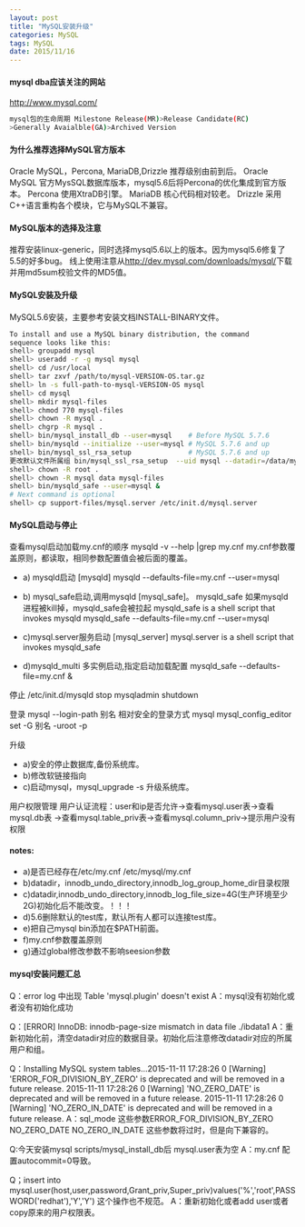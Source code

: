 ```yaml
---
layout: post
title: "MySQL安装升级"
categories: MySQL
tags: MySQL
date: 2015/11/16
---
```


#### mysql dba应该关注的网站
<http://www.mysql.com/> 
```bash
mysql包的生命周期 Milestone Release(MR)>Release Candidate(RC) 
>Generally Avaialble(GA)>Archived Version
```

#### 为什么推荐选择MySQL官方版本

Oracle MySQL，Percona, MariaDB,Drizzle 推荐级别由前到后。
Oracle MySQL 官方MysSQL数据库版本，mysql5.6后将Percona的优化集成到官方版本。
Percona 使用XtraDB引擎。
MariaDB 核心代码相对较老。
Drizzle 采用C++语言重构各个模块，它与MySQL不兼容。



#### MySQL版本的选择及注意
推荐安装linux-generic，同时选择mysql5.6以上的版本。因为mysql5.6修复了5.5的好多bug。
线上使用注意从<http://dev.mysql.com/downloads/mysql/>下载并用md5sum校验文件的MD5值。


<!--more-->
#### MySQL安装及升级
MySQL5.6安装，主要参考安装文档INSTALL-BINARY文件。
```bash
To install and use a MySQL binary distribution, the command
sequence looks like this:
shell> groupadd mysql
shell> useradd -r -g mysql mysql
shell> cd /usr/local
shell> tar zxvf /path/to/mysql-VERSION-OS.tar.gz
shell> ln -s full-path-to-mysql-VERSION-OS mysql
shell> cd mysql
shell> mkdir mysql-files
shell> chmod 770 mysql-files
shell> chown -R mysql .
shell> chgrp -R mysql .
shell> bin/mysql_install_db --user=mysql    # Before MySQL 5.7.6
shell> bin/mysqld --initialize --user=mysql # MySQL 5.7.6 and up
shell> bin/mysql_ssl_rsa_setup              # MySQL 5.7.6 and up
更改默认文件所属组 bin/mysql_ssl_rsa_setup  --uid mysql --datadir=/data/mysql57 
shell> chown -R root .
shell> chown -R mysql data mysql-files
shell> bin/mysqld_safe --user=mysql &
# Next command is optional
shell> cp support-files/mysql.server /etc/init.d/mysql.server
```

#### MySQL启动与停止
查看mysql启动加载my.cnf的顺序
mysqld -v --help |grep my.cnf 
my.cnf参数覆盖原则，都读取，相同参数配置值会被后面的覆盖。

- a) mysqld启动 [mysqld]
mysqld --defaults-file=my.cnf --user=mysql

- b) mysql_safe启动,调用mysqld [mysql_safe]。
mysqld_safe 如果mysqld进程被kill掉，mysqld_safe会被拉起
mysqld_safe is a shell script that invokes mysqld
mysqld_safe --defaults-file=my.cnf --user=mysql

- c)mysql.server服务启动 [mysql_server]
mysql.server is a shell script that invokes mysqld_safe

- d)mysqld_multi 多实例启动,指定启动加载配置
mysqld_safe --defaults-file=my.cnf & 


停止
/etc/init.d/mysqld stop 
mysqladmin shutdown


登录
mysql --login-path 别名     相对安全的登录方式
mysql mysql_config_editor set -G 别名 -uroot -p


升级 
- a)安全的停止数据库,备份系统库。
- b)修改软链接指向
- c)启动mysql，mysql_upgrade -s 升级系统库。


用户权限管理
用户认证流程：user和ip是否允许->查看mysql.user表->查看mysql.db表
->查看mysql.table_priv表->查看mysql.column_priv->提示用户没有权限

#### notes:
- a)是否已经存在/etc/my.cnf /etc/mysql/my.cnf <br>
- b)datadir，innodb_undo_directory,innodb_log_group_home_dir目录权限<br>
- c)datadir,innodb_undo_directory,innodb_log_file_size=4G(生产环境至少2G)初始化后不能改变。！！！<br>
- d)5.6删除默认的test库，默认所有人都可以连接test库。<br>
- e)把自己mysql bin添加在$PATH前面。<br>
- f)my.cnf参数覆盖原则<br>
- g)通过global修改参数不影响seesion参数<br>

#### mysql安装问题汇总
Q：error log 中出现 Table 'mysql.plugin' doesn't exist
A：mysql没有初始化或者没有初始化成功

Q：[ERROR] InnoDB: innodb-page-size mismatch in data file ./ibdata1
A：重新初始化前，清空datadir对应的数据目录。初始化后注意修改datadir对应的所属用户和组。

Q：Installing MySQL system tables...2015-11-11 17:28:26 0 [Warning] 'ERROR_FOR_DIVISION_BY_ZERO' is deprecated and will be removed in a future release.
2015-11-11 17:28:26 0 [Warning] 'NO_ZERO_DATE' is deprecated and will be removed in a future release.
2015-11-11 17:28:26 0 [Warning] 'NO_ZERO_IN_DATE' is deprecated and will be removed in a future release.
A：sql_mode 这些参数ERROR_FOR_DIVISION_BY_ZERO NO_ZERO_DATE NO_ZERO_IN_DATE 这些参数将过时，但是向下兼容的。

Q:今天安装mysql scripts/mysql_install_db后 mysql.user表为空
A：my.cnf 配置autocommit=0导致。

Q；insert into mysql.user(host,user,password,Grant_priv,Super_priv)values('%','root',PASSWORD('redhat'),'Y','Y')
这个操作也不规范。
A：重新初始化或者add user或者copy原来的用户权限表。